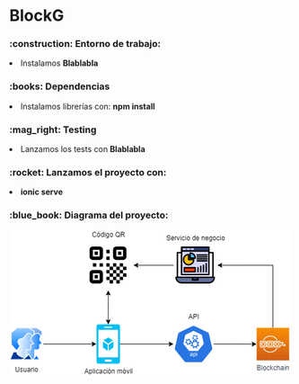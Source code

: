 # BlockG

<h3>:construction: Entorno de trabajo:</h3>
<li>Instalamos <b>Blablabla</b></li> 
<h3>:books: Dependencias</h3>
<li>Instalamos librerías con: <b>npm install</b></li>
<h3>:mag_right: Testing</h3>
<li>Lanzamos los tests con <b>Blablabla</b></li>
<h3>:rocket: Lanzamos el proyecto con:</h3>
<li><b>ionic serve</b></li>
<h3>:blue_book: Diagrama del proyecto:</h3>

![alt text](https://github.com/JonanOribe/BlockG/blob/main/docs/BlockG.png?raw=true)
